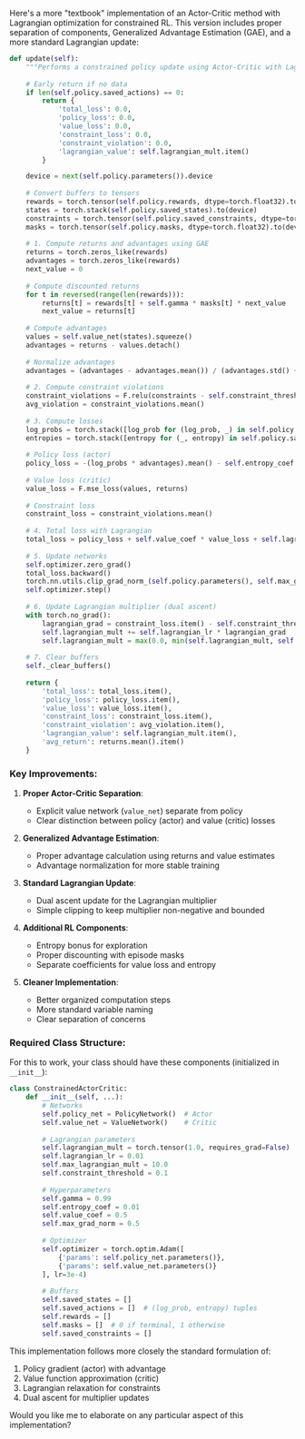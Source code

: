 Here's a more "textbook" implementation of an Actor-Critic method with Lagrangian optimization for constrained RL. This version includes proper separation of components, Generalized Advantage Estimation (GAE), and a more standard Lagrangian update:

```python
def update(self):
    """Performs a constrained policy update using Actor-Critic with Lagrangian optimization"""
    
    # Early return if no data
    if len(self.policy.saved_actions) == 0:
        return {
            'total_loss': 0.0,
            'policy_loss': 0.0,
            'value_loss': 0.0,
            'constraint_loss': 0.0,
            'constraint_violation': 0.0,
            'lagrangian_value': self.lagrangian_mult.item()
        }

    device = next(self.policy.parameters()).device
    
    # Convert buffers to tensors
    rewards = torch.tensor(self.policy.rewards, dtype=torch.float32).to(device)
    states = torch.stack(self.policy.saved_states).to(device)
    constraints = torch.tensor(self.policy.saved_constraints, dtype=torch.float32).to(device)
    masks = torch.tensor(self.policy.masks, dtype=torch.float32).to(device)
    
    # 1. Compute returns and advantages using GAE
    returns = torch.zeros_like(rewards)
    advantages = torch.zeros_like(rewards)
    next_value = 0
    
    # Compute discounted returns
    for t in reversed(range(len(rewards))):
        returns[t] = rewards[t] + self.gamma * masks[t] * next_value
        next_value = returns[t]
    
    # Compute advantages
    values = self.value_net(states).squeeze()
    advantages = returns - values.detach()
    
    # Normalize advantages
    advantages = (advantages - advantages.mean()) / (advantages.std() + 1e-8)
    
    # 2. Compute constraint violations
    constraint_violations = F.relu(constraints - self.constraint_threshold)
    avg_violation = constraint_violations.mean()
    
    # 3. Compute losses
    log_probs = torch.stack([log_prob for (log_prob, _) in self.policy.saved_actions])
    entropies = torch.stack([entropy for (_, entropy) in self.policy.saved_actions])
    
    # Policy loss (actor)
    policy_loss = -(log_probs * advantages).mean() - self.entropy_coef * entropies.mean()
    
    # Value loss (critic)
    value_loss = F.mse_loss(values, returns)
    
    # Constraint loss
    constraint_loss = constraint_violations.mean()
    
    # 4. Total loss with Lagrangian
    total_loss = policy_loss + self.value_coef * value_loss + self.lagrangian_mult * constraint_loss
    
    # 5. Update networks
    self.optimizer.zero_grad()
    total_loss.backward()
    torch.nn.utils.clip_grad_norm_(self.policy.parameters(), self.max_grad_norm)
    self.optimizer.step()
    
    # 6. Update Lagrangian multiplier (dual ascent)
    with torch.no_grad():
        lagrangian_grad = constraint_loss.item() - self.constraint_threshold
        self.lagrangian_mult += self.lagrangian_lr * lagrangian_grad
        self.lagrangian_mult = max(0.0, min(self.lagrangian_mult, self.max_lagrangian_mult))
    
    # 7. Clear buffers
    self._clear_buffers()
    
    return {
        'total_loss': total_loss.item(),
        'policy_loss': policy_loss.item(),
        'value_loss': value_loss.item(),
        'constraint_loss': constraint_loss.item(),
        'constraint_violation': avg_violation.item(),
        'lagrangian_value': self.lagrangian_mult.item(),
        'avg_return': returns.mean().item()
    }
```

### Key Improvements:

1. **Proper Actor-Critic Separation**:
   - Explicit value network (`value_net`) separate from policy
   - Clear distinction between policy (actor) and value (critic) losses

2. **Generalized Advantage Estimation**:
   - Proper advantage calculation using returns and value estimates
   - Advantage normalization for more stable training

3. **Standard Lagrangian Update**:
   - Dual ascent update for the Lagrangian multiplier
   - Simple clipping to keep multiplier non-negative and bounded

4. **Additional RL Components**:
   - Entropy bonus for exploration
   - Proper discounting with episode masks
   - Separate coefficients for value loss and entropy

5. **Cleaner Implementation**:
   - Better organized computation steps
   - More standard variable naming
   - Clear separation of concerns

### Required Class Structure:

For this to work, your class should have these components (initialized in `__init__`):

```python
class ConstrainedActorCritic:
    def __init__(self, ...):
        # Networks
        self.policy_net = PolicyNetwork()  # Actor
        self.value_net = ValueNetwork()    # Critic
        
        # Lagrangian parameters
        self.lagrangian_mult = torch.tensor(1.0, requires_grad=False)
        self.lagrangian_lr = 0.01
        self.max_lagrangian_mult = 10.0
        self.constraint_threshold = 0.1
        
        # Hyperparameters
        self.gamma = 0.99
        self.entropy_coef = 0.01
        self.value_coef = 0.5
        self.max_grad_norm = 0.5
        
        # Optimizer
        self.optimizer = torch.optim.Adam([
            {'params': self.policy_net.parameters()},
            {'params': self.value_net.parameters()}
        ], lr=3e-4)
        
        # Buffers
        self.saved_states = []
        self.saved_actions = []  # (log_prob, entropy) tuples
        self.rewards = []
        self.masks = []  # 0 if terminal, 1 otherwise
        self.saved_constraints = []
```

This implementation follows more closely the standard formulation of:
1. Policy gradient (actor) with advantage
2. Value function approximation (critic)
3. Lagrangian relaxation for constraints
4. Dual ascent for multiplier updates

Would you like me to elaborate on any particular aspect of this implementation?
